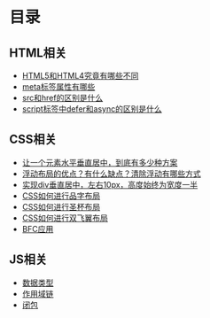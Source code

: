 # 目录

## HTML相关
- [HTML5和HTML4究竟有哪些不同](html/01.html)
- [meta标签属性有哪些](html/01.html)
- [src和href的区别是什么](html/01.html)
- [script标签中defer和async的区别是什么](html/01.html)

## CSS相关
- [让一个元素水平垂直居中，到底有多少种方案](css/01.html)
- [浮动布局的优点？有什么缺点？清除浮动有哪些方式](css/02.html)
- [实现div垂直居中，左右10px，高度始终为宽度一半](css/03.html)
- [CSS如何进行品字布局](css/04.html)
- [CSS如何进行圣杯布局](css/05.html)
- [CSS如何进行双飞翼布局](css/06.html)
- [BFC应用](css/07.html)

## JS相关

- [数据类型](javascript/datatype.html)
- [作用域链](javascript/scope.html)
- [闭包](javascript/closure.html)


<!-- ## vue相关
- [生命周期分析](vue/) -->